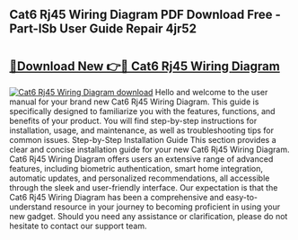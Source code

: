## Cat6 Rj45 Wiring Diagram PDF Download Free - Part-lSb User Guide Repair 4jr52

# <h2><a href="http://dfixbur.blite.top/?on=Cat6+Rj45+Wiring+Diagram">🔗Download New 👉🔴 Cat6 Rj45 Wiring Diagram</a></h2>

[![Cat6 Rj45 Wiring Diagram download](https://i.imgur.com/lujVjoI.png)](http://dfixbur.blite.top/?on=Cat6+Rj45+Wiring+Diagram)
Hello and welcome to the user manual for your brand new Cat6 Rj45 Wiring Diagram. This guide is specifically designed to familiarize you with the features, functions, and benefits of your product. You will find step-by-step instructions for installation, usage, and maintenance, as well as troubleshooting tips for common issues. Step-by-Step Installation Guide This section provides a clear and concise installation guide for your new Cat6 Rj45 Wiring Diagram. Cat6 Rj45 Wiring Diagram offers users an extensive range of advanced features, including biometric authentication, smart home integration, automatic updates, and personalized recommendations, all accessible through the sleek and user-friendly interface. Our expectation is that the Cat6 Rj45 Wiring Diagram has been a comprehensive and easy-to-understand resource in your journey to becoming proficient in using your new gadget. Should you need any assistance or clarification, please do not hesitate to contact our support team.
